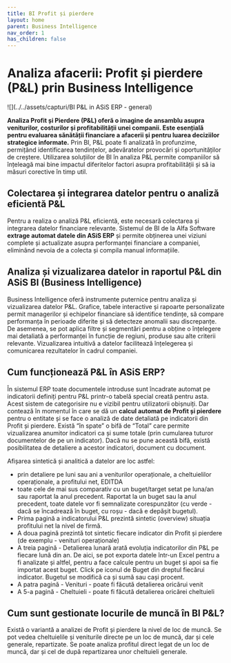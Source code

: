 ```yaml
---
title: BI Profit și pierdere
layout: home
parent: Business Intelligence
nav_order: 1
has_children: false
---
```

# Analiza afacerii: Profit și pierdere (P&L) prin Business Intelligence

![](../../assets/capturi/BI P&L in ASiS ERP - general)

**Analiza Profit și Pierdere (P&L) oferă o imagine de ansamblu asupra veniturilor, costurilor și profitabilității unei companii. Este esențială pentru evaluarea sănătății financiare a afacerii și pentru luarea deciziilor strategice informate.** Prin BI, P&L poate fi analizată în profunzime, permițând identificarea tendințelor, adevăratelor provocări și oportunităților de creștere. Utilizarea soluțiilor de BI în analiza P&L permite companiilor să înțeleagă mai bine impactul diferitelor factori asupra profitabilității și să ia măsuri corective în timp util.

## Colectarea și integrarea datelor pentru o analiză eficientă P&L
Pentru a realiza o analiză P&L eficientă, este necesară colectarea și integrarea datelor financiare relevante.  Sistemul de BI de la Alfa Software **extrage automat datele din ASiS ERP** și permite obținerea unei viziuni complete și actualizate asupra performanței financiare a companiei, eliminând nevoia de a colecta și compila manual informațiile.

## Analiza și vizualizarea datelor in raportul P&L din ASiS BI (Business Intelligence)
Business Intelligence oferă instrumente puternice pentru analiza și vizualizarea datelor P&L. Grafice, tabele interactive și rapoarte personalizate permit managerilor și echipelor financiare să identifice tendințe, să compare performanța în perioade diferite și să detecteze anomalii sau discrepanțe. De asemenea, se pot aplica filtre și segmentări pentru a obține o înțelegere mai detaliată a performanței în funcție de regiuni, produse sau alte criterii relevante. Vizualizarea intuitivă a datelor facilitează înțelegerea și comunicarea rezultatelor în cadrul companiei.

## Cum funcționează P&L în ASiS ERP?
În sistemul ERP toate documentele introduse sunt încadrate automat pe indicatorii definiți pentru P&L printr-o tabelă special creată pentru asta. 
Acest sistem de categorisire nu e vizibil pentru utilizatorii obișnuiți. Dar contează în momentul în care se dă un **calcul automat de Profit și pierdere** pentru o entitate și se face o analiză de date detaliată pe indicatorii din Profit și pierdere.
Există “în spate” o bifă de “Total” care permite vizualizarea anumitor indicatori ca și sume totale (prin cumularea tuturor documentelor de pe un indicator). Dacă nu se pune această bifă, există posibilitatea de detaliere a acestor indicatori, document cu document.

Afișarea sintetică și analitică a datelor are loc astfel:
- prin detaliere pe luni sau ani a veniturilor operaționale, a cheltuielilor operaționale, a profitului net, EDITDA
- toate cele de mai sus comparativ cu un buget/target setat pe luna/an sau raportat la anul precedent. Raportat la un buget sau la anul precedent, toate datele vor fi semnalizate corespunzător (cu verde - dacă se încadrează în buget, cu roșu - dacă e depășit bugetul). 
- Prima pagină a indicatorului P&L prezintă sintetic (overview) situația profitului net la nivel de firmă.
- A doua pagină prezintă tot sintetic fiecare indicator din Profit și pierdere (de exemplu - venituri operaționale)
- A treia pagină - Detalierea lunară arată evoluția indicatorilor din P&L pe fiecare lună din an. De aici, se pot exporta datele într-un Excel pentru a fi analizate și altfel, pentru a face calcule pentru un buget și apoi sa fie importat acest buget. Click pe iconul de Buget din dreptul fiecărui indicator. Bugetul se modifică ca și sumă sau cași procent.
- A patra pagină - Venituri - poate fi făcută detalierea oricărui venit
- A 5-a pagină - Cheltuieli - poate fi făcută detalierea oricărei cheltuieli

## Cum sunt gestionate locurile de muncă în BI P&L?
Există o variantă a analizei de Profit și pierdere la nivel de loc de muncă. Se pot vedea cheltuielile și veniturile directe pe un loc de muncă, dar și cele generale, repartizate. Se poate analiza profitul direct legat de un loc de muncă, dar și cel de după repartizarea unor cheltuieli generale.






